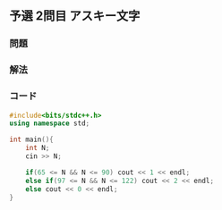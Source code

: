 ## 予選 2問目 アスキー文字
### 問題

### 解法

### コード
```cpp
#include<bits/stdc++.h>
using namespace std;

int main(){
    int N;
    cin >> N;

    if(65 <= N && N <= 90) cout << 1 << endl;
    else if(97 <= N && N <= 122) cout << 2 << endl;
    else cout << 0 << endl;
}
```